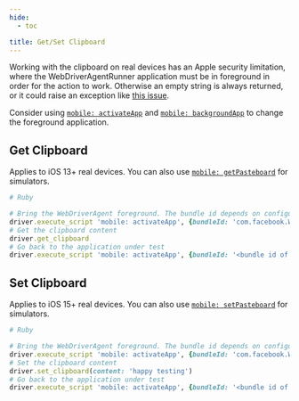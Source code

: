 ```yaml
---
hide:
  - toc

title: Get/Set Clipboard
---
```


Working with the clipboard on real devices has an Apple security limitation, where the
WebDriverAgentRunner application must be in foreground in order for the action to work. Otherwise
an empty string is always returned, or it could raise an exception like
[this issue](https://github.com/appium/appium/issues/18730).

Consider using [`mobile: activateApp`](../reference/execute-methods.md/#mobile-activateapp)
and [`mobile: backgroundApp`](../reference/execute-methods.md/#mobile-backgroundapp) to change the
foreground application.

## Get Clipboard

Applies to iOS 13+ real devices. You can also use
[`mobile: getPasteboard`](../reference/execute-methods.md#mobile-getpasteboard) for simulators.

```ruby
# Ruby

# Bring the WebDriverAgent foreground. The bundle id depends on configuration such as "appium:updatedWDABundleId" for real devices.
driver.execute_script 'mobile: activateApp', {bundleId: 'com.facebook.WebDriverAgentRunner.xctrunner'}
# Get the clipboard content
driver.get_clipboard
# Go back to the application under test
driver.execute_script 'mobile: activateApp', {bundleId: '<bundle id of the test app>'}
```

## Set Clipboard

Applies to iOS 15+ real devices. You can also use
[`mobile: setPasteboard`](../reference/execute-methods.md#mobile-setpasteboard) for simulators.

```ruby
# Ruby

# Bring the WebDriverAgent foreground. The bundle id depends on configuration such as "appium:updatedWDABundleId" for real devices.
driver.execute_script 'mobile: activateApp', {bundleId: 'com.facebook.WebDriverAgentRunner.xctrunner'}
# Set the clipboard content
driver.set_clipboard(content: 'happy testing')
# Go back to the application under test
driver.execute_script 'mobile: activateApp', {bundleId: '<bundle id of the test app>'}
```
